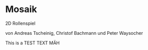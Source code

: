 Mosaik
======

2D Rollenspiel

von Andreas Tscheinig, Christof Bachmann und Peter Waysocher

This is a TEST TEXT
MÄH

